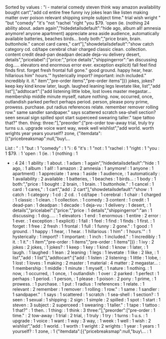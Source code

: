 Sorted by values :
"i - material comedy steven think way amazon availability bought cart","add cd entire free funny ivy jokes lean like listen making matter over poison relevant shipping simple subject time." trial wish wright " "but "comedy" "it's "not "rachel "right "you $79. 'open (ie. (nothing 24 ability about. adam again","hidedetailsdefault":"hide ago, album all! amnesia anymore! anyone apartment) appreciate area aside audience, automatically available batteries, beaches birds... body both:","price brain, brain. buttonhole." cancel card cares," cart"],"showdetailsdefault":"show catch category cd. cd/tape cerebral chair charged classic clean. collection. content credit dead-pan deadpan decade deja-vu delivery desert, details","pricelabel":["price:","price details","shippingerror":"an discussing dog..... elevators end enormous error ever. exception explicit) fall feel find finds first. forget fresh frontal full gone." good ground. happy hear, hear. hillarious him" hours.'" hysterically import? important: inch included." incredibly it. it." item","pre-order items","pre-order items"]}} jokes, jokes? keep key kind know later, laugh. laughed leaning legs levetate like, list","add list"],"addtocart":["add listening little lobe, lost loves master megastar... membership middle minute myself, nature nothing. now, occurred, once, outlandish parked perfect perhaps period. person, please pony prime, prowess. purchase. put radius references relate. remember remover rolling row." same sandler sandpaper." says scattered scratch sea-shell section? seen sexual sign spilled spot start superceed swearing taller." tape tattoo that?" then. thing: three:"],"preorder":["pre-order tow-away trial, truly try turns u.s. upgrade voice want way, week well wishlist","add world. worth wrights year years yourself? zone, {"itemdata":[{"pricebreaksmap":null,"buy\\... 

List :
" : 1
"but : 1
"comedy" : 1
"i : 6
"it's : 1
"not : 1
"rachel : 1
"right : 1
"you : 1
$79. : 1
'open : 1
(ie. : 1
(nothing : 1
- : 4
24 : 1
ability : 1
about. : 1
adam : 1
again","hidedetailsdefault":"hide : 1
ago, : 1
album : 1
all! : 1
amazon : 2
amnesia : 1
anymore! : 1
anyone : 1
apartment) : 1
appreciate : 1
area : 1
aside : 1
audience, : 1
automatically : 1
availability : 2
available : 1
batteries, : 1
beaches : 1
birds... : 1
body : 1
both:","price : 1
bought : 2
brain, : 1
brain. : 1
buttonhole." : 1
cancel : 1
card : 1
cares," : 1
cart","add : 2
cart"],"showdetailsdefault":"show : 1
catch : 1
category : 1
cd : 2
cd. : 1
cd/tape : 1
cerebral : 1
chair : 1
charged : 1
classic : 1
clean. : 1
collection. : 1
comedy : 3
content : 1
credit : 1
dead-pan : 1
deadpan : 1
decade : 1
deja-vu : 1
delivery : 1
desert, : 1
details","pricelabel":["price:","price : 1
details","shippingerror":"an : 1
discussing : 1
dog..... : 1
elevators : 1
end : 1
enormous : 1
entire : 2
error : 1
ever. : 1
exception : 1
explicit) : 1
fall : 1
feel : 1
find : 1
finds : 1
first. : 1
forget : 1
free : 2
fresh : 1
frontal : 1
full : 1
funny : 2
gone." : 1
good : 1
ground. : 1
happy : 1
hear, : 1
hear. : 1
hillarious : 1
him" : 1
hours.'" : 1
hysterically : 1
import? : 1
important: : 1
inch : 1
included." : 1
incredibly : 1
it. : 1
it." : 1
item","pre-order : 1
items","pre-order : 1
items"]}} : 1
ivy : 2
jokes : 2
jokes, : 1
jokes? : 1
keep : 1
key : 1
kind : 1
know : 1
later, : 1
laugh. : 1
laughed : 1
lean : 2
leaning : 1
legs : 1
levetate : 1
like : 2
like, : 1
list","add : 1
list"],"addtocart":["add : 1
listen : 2
listening : 1
little : 1
lobe, : 1
lost : 1
loves : 1
making : 2
master : 1
material : 4
matter : 2
megastar... : 1
membership : 1
middle : 1
minute : 1
myself, : 1
nature : 1
nothing. : 1
now, : 1
occurred, : 1
once, : 1
outlandish : 1
over : 2
parked : 1
perfect : 1
perhaps : 1
period. : 1
person, : 1
please : 1
poison : 2
pony : 1
prime, : 1
prowess. : 1
purchase. : 1
put : 1
radius : 1
references : 1
relate. : 1
relevant : 2
remember : 1
remover : 1
rolling : 1
row." : 1
same : 1
sandler : 1
sandpaper." : 1
says : 1
scattered : 1
scratch : 1
sea-shell : 1
section? : 1
seen : 1
sexual : 1
shipping : 2
sign : 1
simple : 2
spilled : 1
spot : 1
start : 1
steven : 3
subject : 2
superceed : 1
swearing : 1
taller." : 1
tape : 1
tattoo : 1
that?" : 1
then. : 1
thing: : 1
think : 3
three:"],"preorder":["pre-order : 1
time." : 2
tow-away : 1
trial : 2
trial, : 1
truly : 1
try : 1
turns : 1
u.s. : 1
upgrade : 1
voice : 1
want : 1
way : 3
way, : 1
week : 1
well : 1
wish : 2
wishlist","add : 1
world. : 1
worth : 1
wright : 2
wrights : 1
year : 1
years : 1
yourself? : 1
zone, : 1
{"itemdata":[{"pricebreaksmap":null,"buy\\... : 1
